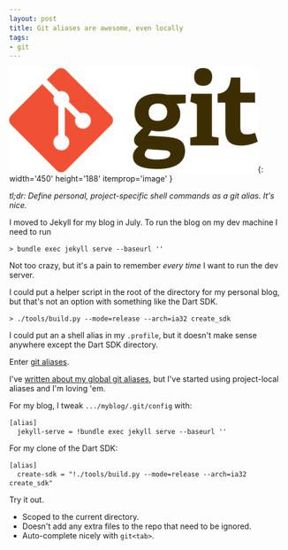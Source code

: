 ```yaml
---
layout: post
title: Git aliases are awesome, even locally
tags:
- git
---
```


![git](/assets/2015-10-19-git-logo.png){: width='450' height='188' itemprop='image' }

*tl;dr: Define personal, project-specific shell commands as a git alias. It's nice.*

I moved to Jekyll for my blog in July. To run the blog on my dev machine I need to run

```console
> bundle exec jekyll serve --baseurl ''
```

Not too crazy, but it's a pain to remember *every time* I want to run the dev server.

I could put a helper script in the root of the directory for my personal blog, but that's not an option with something like the Dart SDK.

```console
> ./tools/build.py --mode=release --arch=ia32 create_sdk
```

I could put an a shell alias in my `.profile`, but it doesn't make sense anywhere except the Dart SDK directory.

Enter [git aliases](https://git-scm.com/book/en/v2/Git-Basics-Git-Aliases).

I've [written about my global git aliases](http://work.j832.com/2013/09/my-global-git-aliases.html), but I've started using project-local aliases and I'm loving 'em.

For my blog, I tweak `.../myblog/.git/config` with:

```
[alias]
  jekyll-serve = !bundle exec jekyll serve --baseurl ''
```

For my clone of the Dart SDK:

```
[alias]
  create-sdk = "!./tools/build.py --mode=release --arch=ia32 create_sdk"
```

Try it out.

* Scoped to the current directory.
* Doesn't add any extra files to the repo that need to be ignored.
* Auto-complete nicely with `git<tab>`.
